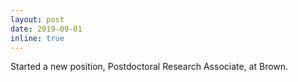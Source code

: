 ```yaml
---
layout: post
date: 2019-09-01
inline: true
---
```


Started a new position, Postdoctoral Research Associate, at Brown.